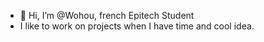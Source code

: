 - 👋 Hi, I’m @Wohou, french Epitech Student
- I like to work on projects when I have time and cool idea.
